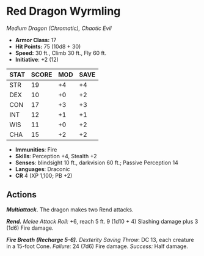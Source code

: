# Red Dragon Wyrmling

*Medium Dragon (Chromatic), Chaotic Evil*

- **Armor Class:** 17
- **Hit Points:** 75 (10d8 + 30)
- **Speed:** 30 ft., Climb 30 ft., Fly 60 ft.
- **Initiative**: +2 (12)

|STAT|SCORE|MOD|SAVE|
| --- | --- | --- | ---- |
| STR | 19 | +4 | +4 |
| DEX | 10 | +0 | +2 |
| CON | 17 | +3 | +3 |
| INT | 12 | +1 | +1 |
| WIS | 11 | +0 | +2 |
| CHA | 15 | +2 | +2 |

- **Immunities**: Fire
- **Skills**: Perception +4, Stealth +2
- **Senses**: blindsight 10 ft., darkvision 60 ft.; Passive Perception 14
- **Languages**: Draconic
- **CR** 4 (XP 1,100; PB +2)

## Actions

***Multiattack.*** The dragon makes two Rend attacks.

***Rend.*** *Melee Attack Roll:* +6, reach 5 ft. 9 (1d10 + 4) Slashing damage plus 3 (1d6) Fire damage.

***Fire Breath (Recharge 5-6).*** *Dexterity Saving Throw*: DC 13, each creature in a 15-foot Cone. *Failure:*  24 (7d6) Fire damage. *Success:*  Half damage.

